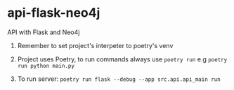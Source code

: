 # api-flask-neo4j

API with Flask and Neo4j

1. Remember to set project's interpeter to poetry's venv
1. Project uses Poetry, to run commands always use `poetry run` e.g
   `poetry run python main.py`

1. To run server:
   `poetry run flask --debug --app src.api.api_main run`
